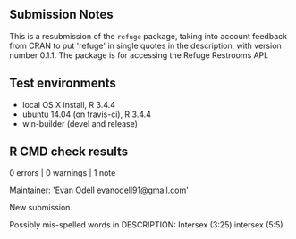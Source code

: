 
## Submission Notes

This is a resubmission of the `refuge` package, taking into account feedback 
from CRAN to put 'refuge' in single quotes in the description, with 
version number 0.1.1. 
The package is for accessing the Refuge Restrooms API.

## Test environments
* local OS X install, R 3.4.4
* ubuntu 14.04 (on travis-ci), R 3.4.4
* win-builder (devel and release)

## R CMD check results

0 errors | 0 warnings | 1 note

Maintainer: 'Evan Odell <evanodell91@gmail.com>'

New submission

Possibly mis-spelled words in DESCRIPTION:
  Intersex (3:25)
  intersex (5:5)
